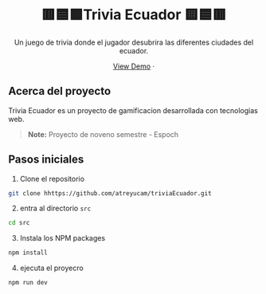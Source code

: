 <div id="top"></div>

<!-- PROJECT LOGO -->
<div align="center">

<br/>
<br />

# 🟥🟦🟩Trivia Ecuador 🟨🟦🟥

Un juego de trivia donde el jugador desubrira las diferentes ciudades del ecuador.

<a href="https://quizi.vercel.app">View Demo</a>
·

</div>

<!-- TABLE OF CONTENTS -->

## Acerca del proyecto

Trivia Ecuador es un proyecto de gamificacion desarrollada con tecnologias web.

> **Note:** Proyecto de noveno semestre - Espoch

<!-- GETTING STARTED -->

## Pasos iniciales

1. Clone el repositorio

```sh
git clone hhttps://github.com/atreyucam/triviaEcuador.git
```

2. entra al directorio `src`

```sh
cd src
```

3. Instala los NPM packages

```sh
npm install
```

4. ejecuta el proyecro

```sh
npm run dev
```

